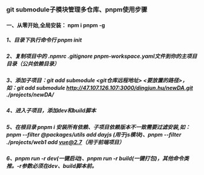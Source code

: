 ### git submodule子模块管理多仓库、pnpm使用步骤
#### 一、从零开始,全局安装： npm i pnpm -g
##### 1、目录下执行命令行 pnpm init
##### 2、复制项目中的 .npmrc .gitignore pnpm-workspace.yaml文件到你的主项目目录（公共依赖目录）
##### 3、添加子项目：git add submodule <git仓库远程地址> <要放置的路径>，如：git add submodule http://47.107.126.107:3000/dingjun.hu/newDA.git ./projects/newDA/
##### 4、进入子项目，添加dev和build脚本
##### 5、在根目录 pnpm i 安装所有依赖、子项目依赖版本不一致需要过滤安装,如：pnpm --filter @packages/utils add dayjs (用于js模块)、pnpm --filter ./projects/web1 add vue@2.7（用于前端项目）
##### 6、pnpm run -r dev(一键启动)、pnpm run -r build(一键打包)，其他命令类推。-r参数必须在dev、build脚本前。
